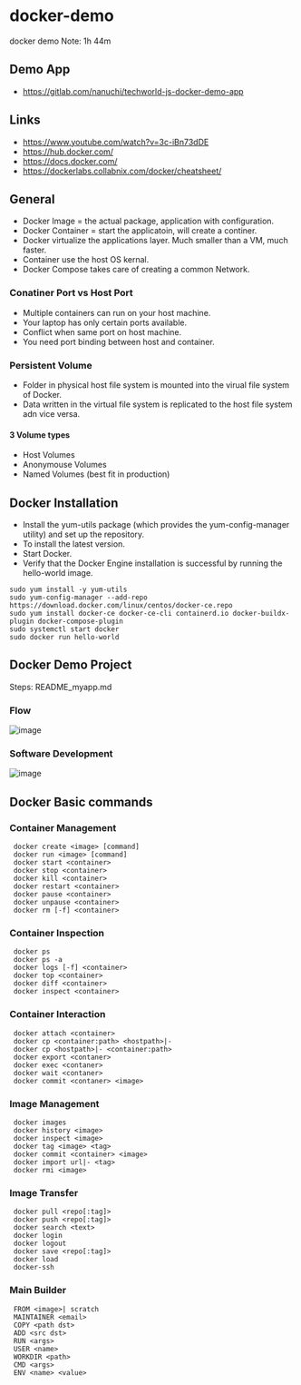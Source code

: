 # docker-demo
docker demo
Note: 1h 44m
## Demo App
- https://gitlab.com/nanuchi/techworld-js-docker-demo-app

## Links
- https://www.youtube.com/watch?v=3c-iBn73dDE
- https://hub.docker.com/
- https://docs.docker.com/
- https://dockerlabs.collabnix.com/docker/cheatsheet/

## General
* Docker Image = the actual package, application with configuration.
* Docker Container = start the applicatoin, will create a continer.
* Docker virtualize the applications layer. Much smaller than a VM, much faster.
* Container use the host OS kernal.
* Docker Compose takes care of creating a common Network.

### Conatiner Port vs Host Port
* Multiple containers can run on your host machine.
* Your laptop has only certain ports available.
* Conflict when same port on host machine.
* You need port binding between host and container.

### Persistent Volume
* Folder in physical host file system is mounted into the virual file system of Docker.
* Data written in the virtual file system is replicated to the host file system adn vice versa.

#### 3 Volume types
* Host Volumes
* Anonymouse Volumes
* Named Volumes (best fit in production)

## Docker Installation
* Install the yum-utils package (which provides the yum-config-manager utility) and set up the repository.
* To install the latest version.
* Start Docker.
* Verify that the Docker Engine installation is successful by running the hello-world image.
 ~~~
 sudo yum install -y yum-utils
 sudo yum-config-manager --add-repo https://download.docker.com/linux/centos/docker-ce.repo
 sudo yum install docker-ce docker-ce-cli containerd.io docker-buildx-plugin docker-compose-plugin
 sudo systemctl start docker
 sudo docker run hello-world
~~~
## Docker Demo Project
Steps: README_myapp.md

### Flow
![image](https://github.com/DeadlyMouse113/docker-demo/assets/121127124/0bf831ea-670c-4ff0-a4b4-def84eb8d1f1)

### Software Development
![image](https://github.com/DeadlyMouse113/docker-demo/assets/121127124/3809ab43-d5eb-4e76-b52e-641430144137)

## Docker Basic commands
### Container Management
~~~
 docker create <image> [command]
 docker run <image> [command]
 docker start <container>
 docker stop <container>
 docker kill <container>
 docker restart <container>
 docker pause <container>
 docker unpause <container>
 docker rm [-f] <container>
~~~
### Container Inspection
~~~
 docker ps
 docker ps -a
 docker logs [-f] <container>
 docker top <container>
 docker diff <container>
 docker inspect <container>
~~~
### Container Interaction
~~~
 docker attach <container>
 docker cp <container:path> <hostpath>|-
 docker cp <hostpath>|- <container:path>
 docker export <contaner>
 docker exec <contaner>
 docker wait <contaner>
 docker commit <contaner> <image>
~~~
### Image Management
~~~
 docker images
 docker history <image>
 docker inspect <image>
 docker tag <image> <tag>
 docker commit <container> <image>
 docker import url|- <tag>
 docker rmi <image>
~~~
### Image Transfer
~~~
 docker pull <repo[:tag]>
 docker push <repo[:tag]>
 docker search <text>
 docker login
 docker logout
 docker save <repo[:tag]>
 docker load
 docker-ssh
~~~
### Main Builder
~~~
 FROM <image>| scratch
 MAINTAINER <email>
 COPY <path dst>
 ADD <src dst>
 RUN <args>
 USER <name>
 WORKDIR <path>
 CMD <args>
 ENV <name> <value>
~~~




